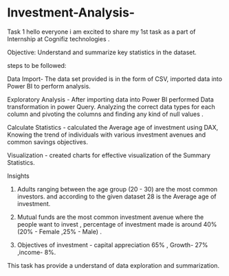 # Investment-Analysis-
Task 1
hello everyone i am excited to share my 1st task as a part of Internship at Cognifiz technologies . 

Objective: Understand and summarize key statistics in the dataset.

steps to be followed:
 
Data Import- The data set provided is in the form of CSV, imported data into Power BI to perform analysis.

Exploratory Analysis - After importing data into Power BI performed Data transformation in power Query. Analyzing the correct data types for each column and pivoting the columns and finding any kind of null values .

Calculate Statistics - calculated the Average age of investment using DAX, Knowing the trend of individuals with various investment avenues and common savings objectives.

Visualization - created charts for effective visualization of the Summary Statistics. 

Insights 

1. Adults ranging between the age group (20 - 30) are the most common investors. and according to  the  given dataset 28 is the Average age of investment.

2. Mutual funds are the most common investment avenue where the people want to invest , percentage of investment made is around 40% (20% - Female ,25% - Male) . 

3. Objectives of investment - capital appreciation 65% , Growth- 27% ,income- 8%.

This task has provide a understand of data exploration and summarization.  
